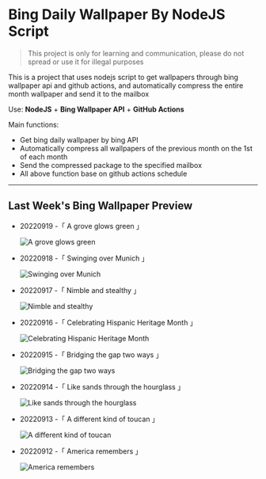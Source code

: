 # Bing Daily Wallpaper By NodeJS Script

> This project is only for learning and communication, please do not spread or use it for illegal purposes

This is a project that uses nodejs script to get wallpapers through bing wallpaper api and github actions, and automatically compress the entire month wallpaper and send it to the mailbox

Use: **NodeJS** + **Bing Wallpaper API** + **GitHub Actions**

Main functions:

- Get bing daily wallpaper by bing API
- Automatically compress all wallpapers of the previous month on the 1st of each month
- Send the compressed package to the specified mailbox
- All above function base on github actions schedule

---

## Last Week's Bing Wallpaper Preview

- 20220919 -「 A grove glows green 」 
  ![A grove glows green](https://bing.com/th?id=OHR.ArashiyamaBamboo_EN-US7569665443_UHD.jpg&rf=LaDigue_UHD.jpg&pid=hp&w=3840&h=2160&rs=1&c=4)
- 20220918 -「 Swinging over Munich 」 
  ![Swinging over Munich](https://bing.com/th?id=OHR.Wellenflug_EN-US7380614960_UHD.jpg&rf=LaDigue_UHD.jpg&pid=hp&w=3840&h=2160&rs=1&c=4)
- 20220917 -「 Nimble and stealthy 」 
  ![Nimble and stealthy](https://bing.com/th?id=OHR.PianePuma_EN-US7221521942_UHD.jpg&rf=LaDigue_UHD.jpg&pid=hp&w=3840&h=2160&rs=1&c=4)
- 20220916 -「 Celebrating Hispanic Heritage Month 」 
  ![Celebrating Hispanic Heritage Month](https://bing.com/th?id=OHR.BuffaloMural_EN-US7123580117_UHD.jpg&rf=LaDigue_UHD.jpg&pid=hp&w=3840&h=2160&rs=1&c=4)
- 20220915 -「 Bridging the gap two ways 」 
  ![Bridging the gap two ways](https://bing.com/th?id=OHR.MarbleCanyon_EN-US7056773172_UHD.jpg&rf=LaDigue_UHD.jpg&pid=hp&w=3840&h=2160&rs=1&c=4)
- 20220914 -「 Like sands through the hourglass 」 
  ![Like sands through the hourglass](https://bing.com/th?id=OHR.GSDNPest_EN-US6985335988_UHD.jpg&rf=LaDigue_UHD.jpg&pid=hp&w=3840&h=2160&rs=1&c=4)
- 20220913 -「 A different kind of toucan 」 
  ![A different kind of toucan](https://bing.com/th?id=OHR.Aracari_EN-US6920359857_UHD.jpg&rf=LaDigue_UHD.jpg&pid=hp&w=3840&h=2160&rs=1&c=4)
- 20220912 -「 America remembers 」 
  ![America remembers](https://bing.com/th?id=OHR.SOLHalfStaff_EN-US6710129226_UHD.jpg&rf=LaDigue_UHD.jpg&pid=hp&w=3840&h=2160&rs=1&c=4)